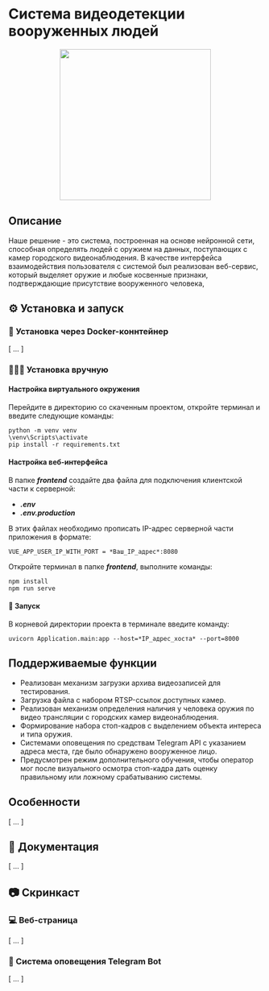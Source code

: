# Система видеодетекции вооруженных людей

<p align="center">
  <img src="https://avatars.mds.yandex.net/get-altay/5579175/2a0000017d6eab64658e6cb31041835f463f/XXL" width="300">
</p>

## Описание

Наше решение - это система, построенная на основе нейронной сети, способная определять людей с оружием на данных, поступающих с камер городского видеонаблюдения. В качестве интерфейса взаимодействия пользователя с системой был реализован веб-сервис, который выделяет оружие и любые косвенные признаки, подтверждающие
присутствие вооруженного человека,

## ⚙️ Установка и запуск


### 🐳 Установка через Docker-коннтейнер

[ ... ]

### 👷🏿‍♂️ Установка вручную

#### Настройка виртуального окружения

Перейдите в директорию со скаченным проектом, откройте терминал и введите следующие команды:
```
python -m venv venv
\venv\Scripts\activate
pip install -r requirements.txt
```

#### Настройка веб-интерфейса

В папке _**frontend**_ создайте два файла для подключения клиентской части к серверной:
* _**.env**_
* _**.env.production**_

В этих файлах необходимо прописать IP-адрес серверной части приложения в формате:
```
VUE_APP_USER_IP_WITH_PORT = *Ваш_IP_адрес*:8080
```

Откройте терминал в папке _**frontend**_, выполните команды:
```
npm install
npm run serve
```

#### 🚀 Запуск

В корневой директории проекта в терминале введите команду:
```
uvicorn Application.main:app --host=*IP_адрес_хоста* --port=8000
```

## Поддерживаемые функции

* Реализован механизм загрузки архива видеозаписей для тестирования.
* Загрузка файла с набором RTSP-ссылок доступных камер.
* Реализован механизм определения наличия у человека оружия по видео трансляции с городских камер видеонаблюдения.
* Формирование набора стоп-кадров с выделением объекта интереса и типа оружия.
* Cистемами оповещения по средствам Telegram API с указанием адреса места, где было обнаружено вооруженное лицо.
* Предусмотрен режим дополнительного обучения, чтобы оператор мог после визуального осмотра стоп-кадра дать оценку правильному или ложному срабатыванию системы.

## Особенности

[ ... ]

## 📄 Документация

[ ... ]

## 📷 Скринкаст

### 💻 Веб-страница

[ ... ]

### 📣 Система оповещения Telegram Bot

[ ... ]
